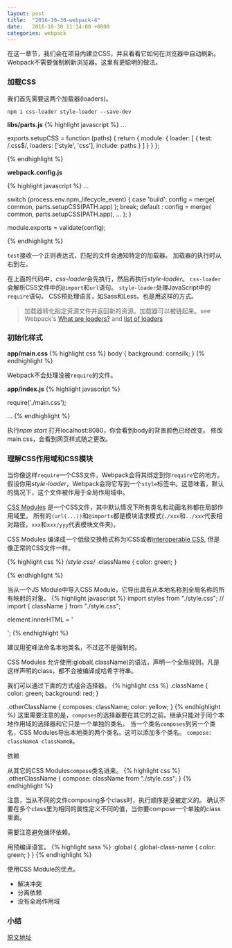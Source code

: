 ```yaml
---
layout: post
title:  "2016-10-30-webpack-4"
date:   2016-10-30 11:14:00 +0800
categories: webpack
---
```


在这一章节，我们会在项目内建立CSS，并且看看它如何在浏览器中自动刷新。
Webpack不需要强制刷新浏览器。这里有更聪明的做法。

### 加载CSS
我们首先需要这两个加载器(loaders)。

`npm i css-loader style-loader --save-dev`

**libs/parts.js**
{% highlight javascript %}
...

exports.setupCSS = function (paths) {
    return {
        module: {
            loader: [
                {
                    test: /\.css$/,
                    loaders: ['style', 'css'],
                    include: paths
                }
            ]
        }
    }
};

{% endhighlight %}

**webpack.config.js**

{% highlight javascript %}
...

switch (process.env.npm_lifecycle_event) {
    case 'build':
        config = merge(
            common,
            parts.setupCSS(PATH.app)
        );
        break;
    default :
        config = merge(
            common,
            parts.setupCSS(PATH.app),
            ...
        );
}

module.exports = validate(config);

{% endhighlight %}

`test`接收一个正则表达式，匹配的文件会通知特定的加载器。
加载器的执行时从右到左。

在上面的代码中，*css-loader*会先执行，然后再执行*style-loader*。
`css-loader`会解析CSS文件中的`@import`和`url`语句。
`style-loader`处理JavaScript中的`require`语句。
CSS预处理语言，如Sass和Less。也是用这样的方式。

> 加载器转化指定资源文件并返回新的资源。加载器可以被链起来。see Webpack's [What are loaders?](http://webpack.github.io/docs/using-loaders.html) and [list of loaders](http://webpack.github.io/docs/list-of-loaders.html)

### 初始化样式
**app/main.css**
{% highlight css %}
body {
    background: cornsilk;
}
{% endhighlight %}

Webpack不会处理没被`require`的文件。

**app/index.js**
{% highlight javascript %}

require('./main.css');

...
{% endhighlight %}

执行*npm start* 打开localhost:8080，你会看到body的背景颜色已经改变。
修改main.css，会看到网页样式随之更改。

### 理解CSS作用域和CSS模块
当你像这样`require`一个CSS文件，Webpack会将其绑定到你`require`它的地方。
假设你用*style-loader*，Webpack会将它写到一个`style`标签中。这意味着，默认的情况下，这个文件被作用于全局作用域中。

[CSS Modules](https://github.com/css-modules/css-modules)
是一个CSS文件，其中默认情况下所有类名和动画名称都在局部作用域里。
所有的`(url(...))`和`@imports`都是模块请求模式(`./xxx`和`../xxx`代表相对路径，`xxx`和`xxx/yyy`代表模块文件夹)。

CSS Modules 编译成一个低级交换格式称为ICSS或者[interoperable CSS](https://github.com/css-modules/icss),
但是像正常的CSS文件一样。

{% highlight css %}
/*style.css*/
.className {
    color: green;
}

{% endhighlight %}

当从一个JS Module中导入CSS Module，它导出具有从本地名称到全局名称的所有映射的对象。
{% highlight javascript %}
import styles from "./style.css";
// import { className } from "./style.css";

element.innerHTML = '<div class="' + styles.className + '">';
{% endhighlight %}

建议用驼峰法命名本地类名，不过这不是强制的。

CSS Modules 允许使用:global(.className)的语法，声明一个全局规则。凡是这样声明的class，都不会被编译成哈希字符串。

我们可以通过下面的方式组合选择器。
{% highlight css %}
.className {
  color: green;
  background: red;
}

.otherClassName {
  composes: className;
  color: yellow;
}
{% endhighlight %}
这里需要注意的是，`composes`的选择器要在其它的之前。继承只能对于同个本地作用域的选择器和它只是一个单独的类名。
当一个类名`composes`到另一个类名，CSS Modules导出本地类的两个类名。这可以添加多个类名。
`compose: classNameA classNameB`。

依赖

从其它的CSS Modules`compose`类名进来。
{% highlight css %}
.otherClassName {
    compose: className from "./style.css";
}
{% endhighlight %}

注意，当从不同的文件composing多个class时，执行顺序是没被定义的。
确认不要在多个class里为相同的属性定义不同的值，当你要compose一个单独的class里面。

需要注意避免循环依赖。

用预编译语言。
{% highlight sass %}
:global {
  .global-class-name {
    color: green;
  }
}
{% endhighlight %}

使用CSS Module的优点。
- 解决冲突
- 分离依赖
- 没有全局作用域

### 小结

[原文地址](http://survivejs.com/webpack/developing-with-webpack/refreshing-css/)